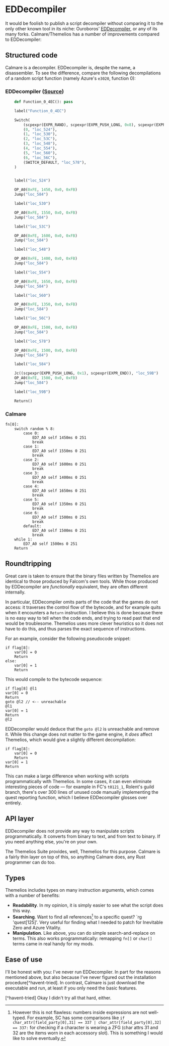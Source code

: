 # EDDecompiler

It would be foolish to publish a script decompiler without comparing it to
the only other known tool in its niche: Ouroboros'
[EDDecompiler](https://github.com/GeofrontTeam/EDDecompiler/), or any of its
many forks. Calmare/Themelios has a number of improvements compared to
EDDecompiler:

## Structured code

Calmare is a decompiler. EDDecompiler is, despite the name, a disassembler. To
see the difference, compare the following decompilations of a random script
function (namely Azure's `e3020`, function 0):

### EDDecompiler ([Source](https://github.com/GeofrontTeam/EDDecompiler/blob/5017ec026ff7f96d1b22094e5fcd69821f176f04/Decompiler/p/scena/e3020.梅尔卡瓦.bin.py#L173-L238))

```py
    def Function_0_4EC(): pass

    label("Function_0_4EC")

    Switch(
        (scpexpr(EXPR_RAND), scpexpr(EXPR_PUSH_LONG, 0x8), scpexpr(EXPR_IMOD), scpexpr(EXPR_END)),
        (0, "loc_524"),
        (1, "loc_530"),
        (2, "loc_53C"),
        (3, "loc_548"),
        (4, "loc_554"),
        (5, "loc_560"),
        (6, "loc_56C"),
        (SWITCH_DEFAULT, "loc_578"),
    )


    label("loc_524")

    OP_A0(0xFE, 1450, 0x0, 0xFB)
    Jump("loc_584")

    label("loc_530")

    OP_A0(0xFE, 1550, 0x0, 0xFB)
    Jump("loc_584")

    label("loc_53C")

    OP_A0(0xFE, 1600, 0x0, 0xFB)
    Jump("loc_584")

    label("loc_548")

    OP_A0(0xFE, 1400, 0x0, 0xFB)
    Jump("loc_584")

    label("loc_554")

    OP_A0(0xFE, 1650, 0x0, 0xFB)
    Jump("loc_584")

    label("loc_560")

    OP_A0(0xFE, 1350, 0x0, 0xFB)
    Jump("loc_584")

    label("loc_56C")

    OP_A0(0xFE, 1500, 0x0, 0xFB)
    Jump("loc_584")

    label("loc_578")

    OP_A0(0xFE, 1500, 0x0, 0xFB)
    Jump("loc_584")

    label("loc_584")

    Jc((scpexpr(EXPR_PUSH_LONG, 0x1), scpexpr(EXPR_END)), "loc_59B")
    OP_A0(0xFE, 1500, 0x0, 0xFB)
    Jump("loc_584")

    label("loc_59B")

    Return()
```


### Calmare

```
fn[0]:
	switch random % 8:
		case 0:
			ED7_A0 self 1450ms 0 251
			break
		case 1:
			ED7_A0 self 1550ms 0 251
			break
		case 2:
			ED7_A0 self 1600ms 0 251
			break
		case 3:
			ED7_A0 self 1400ms 0 251
			break
		case 4:
			ED7_A0 self 1650ms 0 251
			break
		case 5:
			ED7_A0 self 1350ms 0 251
			break
		case 6:
			ED7_A0 self 1500ms 0 251
			break
		default:
			ED7_A0 self 1500ms 0 251
			break
	while 1:
		ED7_A0 self 1500ms 0 251
	Return
```

## Roundtripping

Great care is taken to ensure that the binary files written by Themelios are
identical to those produced by Falcom's own tools. While those produced by
EDDecompiler are *functionally* equivalent, they are often different
internally.

In particular, EDDecompiler omits parts of the code that the games do not
access: it traverses the control flow of the bytecode, and for example quits when
it encounters a `Return` instruction. I believe this is done because there is no
easy way to tell when the code ends, and trying to read past that end would be
troublesome. Themelios uses more clever heuristics so it does not have to do this,
and thus parses the exact sequence of instructions.

For an example, consider the following pseudocode snippet:

```
if flag[8]:
	var[0] = 0
	Return
else:
	var[0] = 1
	Return
```

This would compile to the bytecode sequence:

```
if flag[8] @l1
var[0] = 0
Return
goto @l2 // <-- unreachable
@l1
var[0] = 1
Return
@l2
```

EDDecompiler would deduce that the `goto @l2` is unreachable and remove it.
While this change does not matter to the game engine, it *does* affect
Themelios, which would give a slightly different decompilation:

```
if flag[8]:
	var[0] = 0
	Return
var[0] = 1
Return
```

This can make a large difference when working with scripts programmatically
with Themelios. In some cases, it can even eliminate interesting pieces of
code — for example in FC's `t0121_1`, Rolent's guild branch, there's over 300
lines of unused code manually implementing the quest reporting function, which
I believe EDDecompiler glosses over entirely.

## API layer

EDDecompiler does not provide any way to manipulate scripts programmatically.
It converts from binary to text, and from text to binary. If you need anything
else, you're on your own.

The Themelios Suite provides, well, Themelios for this purpose. Calmare is
a fairly thin layer on top of this, so anything Calmare does, any Rust
programmer can do too.

## Types

Themelios includes types on many instruction arguments, which comes with a
number of benefits:

- **Readability**. In my opinion, it is simply easier to see what the script
  does this way.
- **Searching**. Want to find all references[^item-ref] to a specific quest?
  `rg 'quest\[125\]'. Very useful for finding what I needed to patch for
  Inevitable Zero and Azure Vitality.
- **Manipulation**. Like above, you can do simple search-and-replace on terms.
  This also works programmatically: remapping `fn[]` or `char[]` terms came in
  real handy for my mods.

[^item-ref]: However this is not flawless: numbers inside expressions are not
  well-typed. For example, SC has some comparisons like
  `if char_attr[field_party[0],31] == 337 | char_attr[field_party[0],32] == 337:`
  for checking if a character is wearing a ZFG (char attrs 31 and 32 are the
  items worn in each accessory slot). This is something I would like to solve
  eventually.

## Ease of use

I'll be honest with you: I've never run EDDecompiler. In part for the reasons
mentioned above, but also because I've never figured out the installation
procedure[^havent-tried]. In contrast, Calmare is just download the executable
and run, at least if you only need the basic features.

[^havent-tried] Okay I didn't try all that hard, either.
